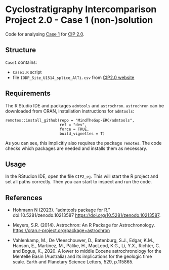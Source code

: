 # Cyclostratigraphy Intercomparison Project 2.0 - Case 1 (non-)solution

Code for analysing [Case 1](https://www.cyclostratigraphy.org/fileadmin/user_upload/Microsite_Cyclostratigraphy/CIP_cases/CIPII/CIP2.0_Case_1.zip) for [CIP 2.0](https://www.cyclostratigraphy.org/the-cip-initiative).

## Structure

`Case1` contains: 
- `Case1.R` script 
- file `IODP_Site_U1514_splice_AlTi.csv` from [CIP2.0 website](https://www.cyclostratigraphy.org/fileadmin/user_upload/Microsite_Cyclostratigraphy/CIP_cases/CIPII/CIP2.0_Case_1.zip) 

## Requirements

The R Studio IDE and packages `admtools` and `astrochron`. `astrochron` can be downloaded from CRAN, installation instructions for `admtools`:

```{r}
remotes::install_github(repo = "MindTheGap-ERC/admtools", 
                        ref = "dev", 
                        force = TRUE,
                        build_vignettes = T)
```
As you can see, this implicitly also requires the package `remotes`. The code checks which packages are needed and installs them as necessary.

## Usage

In the RStudion IDE, open the file `CIP2_ej`. This will start the R project and set all paths correctly. Then you can start to inspect and run the code.

## References

- Hohmann N (2023). “admtools package for R.” doi:10.5281/zenodo.10213587 <https://doi.org/10.5281/zenodo.10213587>.
  
- Meyers, S.R. (2014). Astrochron: An R Package for Astrochronology. https://cran.r-project.org/package=astrochron
  
- Vahlenkamp, M., De Vleeschouwer, D., Batenburg, S.J., Edgar, K.M., Hanson, E., Martinez, M., Pälike, H., MacLeod, K.G., Li, Y.X., Richter, C. and Bogus, K., 2020. A lower to middle Eocene astrochronology for the Mentelle Basin (Australia) and its implications for the geologic time scale. Earth and Planetary Science Letters, 529, p.115865.


